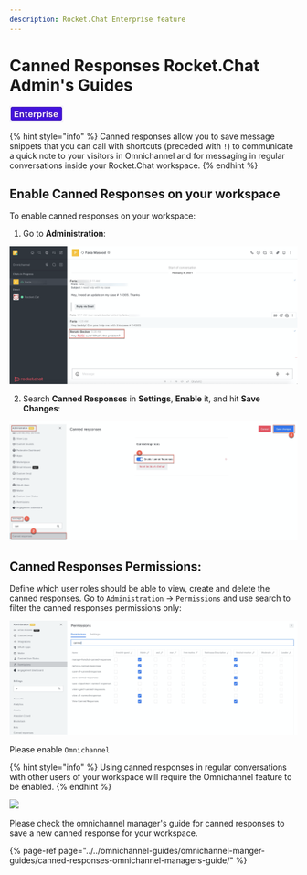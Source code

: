 ```yaml
---
description: Rocket.Chat Enterprise feature
---
```


# Canned Responses Rocket.Chat Admin's Guides

![](../../../.gitbook/assets/2021-06-10_22-31-38.jpg)

{% hint style="info" %}
Canned responses allow you to save message snippets that you can call with shortcuts \(preceded with `!`\) to communicate a quick note to your visitors in Omnichannel and for messaging in regular conversations inside your Rocket.Chat workspace.
{% endhint %}

## Enable Canned Responses on your workspace

To enable canned responses on your workspace:

1. Go to **Administration**:

![](../../../.gitbook/assets/image%20%28241%29.png)

2. Search **Canned Responses** in **Settings**, **Enable** it, and hit **Save Changes**:

![](../../../.gitbook/assets/image%20%28530%29.png)

## Canned Responses Permissions:

Define which user roles should be able to view, create and delete the canned responses. Go to `Administration` -&gt; `Permissions` and use search to filter the canned responses permissions only:

![](../../../.gitbook/assets/image%20%28542%29.png)

Please  enable `Omnichannel`

{% hint style="info" %}
Using canned responses in regular conversations with other users of your workspace will require the Omnichannel feature to be enabled.
{% endhint %}

![](../../../.gitbook/assets/screenshot-2020-07-28-at-00.23.19.png)

Please check the omnichannel manager's guide for canned responses to save a new canned response for your workspace.

{% page-ref page="../../omnichannel-guides/omnichannel-manger-guides/canned-responses-omnichannel-managers-guide/" %}



